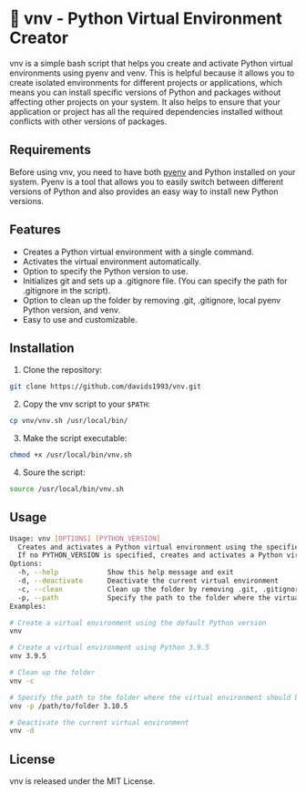 # 🐍 vnv - Python Virtual Environment Creator

vnv is a simple bash script that helps you create and activate Python virtual environments using pyenv and venv. This is helpful because it allows you to create isolated environments for different projects or applications, which means you can install specific versions of Python and packages without affecting other projects on your system. It also helps to ensure that your application or project has all the required dependencies installed without conflicts with other versions of packages.

## Requirements

Before using vnv, you need to have both [pyenv](https://github.com/pyenv/pyenv) and Python installed on your system. Pyenv is a tool that allows you to easily switch between different versions of Python and also provides an easy way to install new Python versions.

## Features

- Creates a Python virtual environment with a single command.
- Activates the virtual environment automatically.
- Option to specify the Python version to use.
- Initializes git and sets up a .gitignore file. (You can specify the path for .gitignore in the script). 
- Option to clean up the folder by removing .git, .gitignore, local pyenv Python version, and venv.
- Easy to use and customizable.

## Installation

1. Clone the repository:

```bash
git clone https://github.com/davids1993/vnv.git
```

2. Copy the vnv script to your `$PATH`:

```bash
cp vnv/vnv.sh /usr/local/bin/
```

3. Make the script executable:

```bash
chmod +x /usr/local/bin/vnv.sh
```

4. Soure the script:

```bash
source /usr/local/bin/vnv.sh
```

## Usage

```bash
Usage: vnv [OPTIONS] [PYTHON_VERSION]
  Creates and activates a Python virtual environment using the specified PYTHON_VERSION
  If no PYTHON_VERSION is specified, creates and activates a Python virtual environment using the default Python version.
Options:
  -h, --help            Show this help message and exit
  -d, --deactivate      Deactivate the current virtual environment
  -c, --clean           Clean up the folder by removing .git, .gitignore, local pyenv python version, and venv
  -p, --path            Specify the path to the folder where the virtual environment should be created
Examples:

# Create a virtual environment using the default Python version
vnv

# Create a virtual environment using Python 3.9.5
vnv 3.9.5

# Clean up the folder
vnv -c

# Specify the path to the folder where the virtual environment should be created and specify the python version to use
vnv -p /path/to/folder 3.10.5

# Deactivate the current virtual environment
vnv -d
```

## License

vnv is released under the MIT License.
